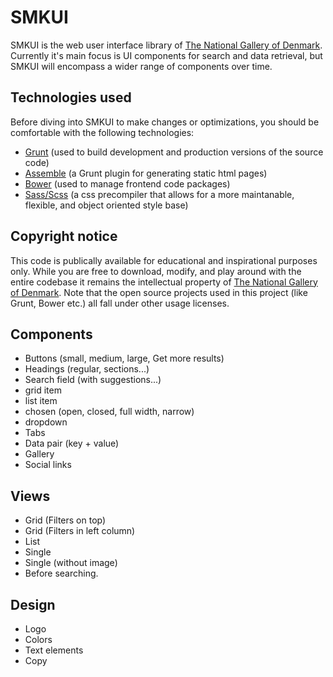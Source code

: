 # SMKUI

SMKUI is the web user interface library of [The National Gallery of Denmark](http://smk.dk/en). Currently it's main focus is UI components for search and data retrieval, but SMKUI will encompass a wider range of components over time.

## Technologies used
Before diving into SMKUI to make changes or optimizations, you should be comfortable with the following technologies:

- [Grunt](http://gruntjs.com/getting-started) (used to build development and production versions of the source code)
- [Assemble](http://assemble.io/docs) (a Grunt plugin for generating static html pages)
- [Bower](http://bower.io) (used to manage frontend code packages)
- [Sass/Scss](http://sass-lang.com/documentation) (a css precompiler that allows for a more maintanable, flexible, and object oriented style base)

## Copyright notice
This code is publically available for educational and inspirational purposes only. While you are free to download, modify, and play around with the entire codebase it remains the intellectual property of [The National Gallery of Denmark](http://smk.dk/en). Note that the open source projects used in this project (like Grunt, Bower etc.) all fall under other usage licenses.


## Components
- Buttons (small, medium, large, Get more results)
- Headings (regular, sections...)
- Search field (with suggestions...)
- grid item
- list item
- chosen (open, closed, full width, narrow)
- dropdown
- Tabs
- Data pair (key + value)
- Gallery
- Social links

## Views
- Grid (Filters on top)
- Grid (Filters in left column)
- List
- Single
- Single (without image)
- Before searching.

## Design
- Logo
- Colors
- Text elements
- Copy